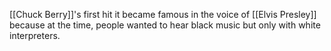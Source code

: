 [[Chuck Berry]]'s first hit it became famous in the voice of [[Elvis Presley]] because at the time, people wanted to hear black music but only with white interpreters.